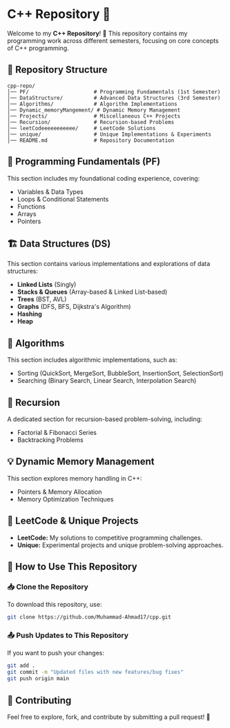 # C++ Repository 🚀

Welcome to my **C++ Repository**! 🎉 This repository contains my programming work across different semesters, focusing on core concepts of C++ programming.

## 📌 Repository Structure
```
cpp-repo/
│── PF/                     # Programming Fundamentals (1st Semester)
│── DataStructure/          # Advanced Data Structures (3rd Semester)
│── Algorithms/             # Algorithm Implementations
│── Dynamic_memoryMangement/ # Dynamic Memory Management
│── Projects/               # Miscellaneous C++ Projects
│── Recursion/              # Recursion-based Problems
│── leetCodeeeeeeeeeee/     # LeetCode Solutions
│── unique/                 # Unique Implementations & Experiments
│── README.md               # Repository Documentation
```

## 🚀 Programming Fundamentals (PF)
This section includes my foundational coding experience, covering:
- Variables & Data Types
- Loops & Conditional Statements
- Functions
- Arrays
- Pointers 
   

## 🏗️ Data Structures (DS)
This section contains various implementations and explorations of data structures:
- **Linked Lists** (Singly)
- **Stacks & Queues** (Array-based & Linked List-based)
- **Trees** (BST, AVL)
- **Graphs** (DFS, BFS, Dijkstra's Algorithm)
- **Hashing**
- **Heap**

## 🔢 Algorithms
This section includes algorithmic implementations, such as:
- Sorting (QuickSort, MergeSort, BubbleSort, InsertionSort, SelectionSort)
- Searching (Binary Search, Linear Search, Interpolation Search)

## 🎯 Recursion
A dedicated section for recursion-based problem-solving, including:
- Factorial & Fibonacci Series
- Backtracking Problems

## 💡 Dynamic Memory Management
This section explores memory handling in C++:
- Pointers & Memory Allocation
- Memory Optimization Techniques

## 📝 LeetCode & Unique Projects
- **LeetCode:** My solutions to competitive programming challenges.
- **Unique:** Experimental projects and unique problem-solving approaches.

## 🔗 How to Use This Repository
### 📥 Clone the Repository
To download this repository, use:
```sh
git clone https://github.com/Muhammad-Ahmad17/cpp.git
```

### 📤 Push Updates to This Repository
If you want to push your changes:
```sh
git add .
git commit -m "Updated files with new features/bug fixes"
git push origin main
```

## 🤝 Contributing
Feel free to explore, fork, and contribute by submitting a pull request! 🚀
